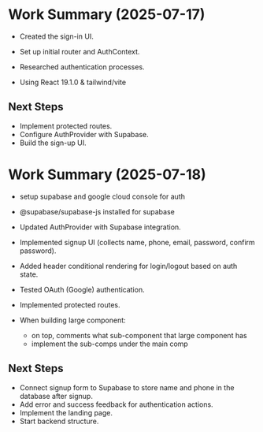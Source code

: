 # Work Summary (2025-07-17)

- Created the sign-in UI.
- Set up initial router and AuthContext.
- Researched authentication processes.

- Using React 19.1.0 & tailwind/vite

## Next Steps

- Implement protected routes.
- Configure AuthProvider with Supabase.
- Build the sign-up UI.

# Work Summary (2025-07-18)

- setup supabase and google cloud console for auth
- @supabase/supabase-js installed for supabase
- Updated AuthProvider with Supabase integration.
- Implemented signup UI (collects name, phone, email, password, confirm password).
- Added header conditional rendering for login/logout based on auth state.
- Tested OAuth (Google) authentication.
- Implemented protected routes.

- When building large component:
  - on top, comments what sub-component that large component has
  - implement the sub-comps under the main comp

## Next Steps

- Connect signup form to Supabase to store name and phone in the database after signup.
- Add error and success feedback for authentication actions.
- Implement the landing page.
- Start backend structure.
